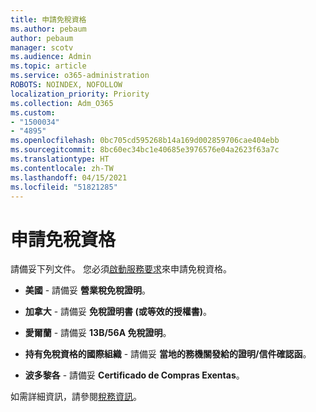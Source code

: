 ```yaml
---
title: 申請免稅資格
ms.author: pebaum
author: pebaum
manager: scotv
ms.audience: Admin
ms.topic: article
ms.service: o365-administration
ROBOTS: NOINDEX, NOFOLLOW
localization_priority: Priority
ms.collection: Adm_O365
ms.custom:
- "1500034"
- "4895"
ms.openlocfilehash: 0bc705cd595268b14a169d002859706cae404ebb
ms.sourcegitcommit: 8bc60ec34bc1e40685e3976576e04a2623f63a7c
ms.translationtype: HT
ms.contentlocale: zh-TW
ms.lasthandoff: 04/15/2021
ms.locfileid: "51821285"
---
```

# <a name="apply-for-tax-exempt-status"></a>申請免稅資格

請備妥下列文件。 您必須[啟動服務要求](https://docs.microsoft.com/microsoft-365/admin/contact-support-for-business-products)來申請免稅資格。

- **美國** - 請備妥 **營業稅免稅證明**。

- **加拿大** - 請備妥 **免稅證明書 (或等效的授權書)**。

- **愛爾蘭** - 請備妥 **13B/56A 免稅證明**。

- **持有免稅資格的國際組織** - 請備妥 **當地的務機關發給的證明/信件確認函**。

- **波多黎各** - 請備妥 **Certificado de Compras Exentas**。

如需詳細資訊，請參閱[稅務資訊](https://docs.microsoft.com/microsoft-365/commerce/billing-and-payments/tax-information)。
